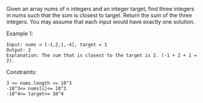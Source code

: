 Given an array nums of n integers and an integer target, find three integers in nums such that the sum is closest to target.
Return the sum of the three integers. 
You may assume that each input would have exactly one solution.

Example 1:
```
Input: nums = [-1,2,1,-4], target = 1
Output: 2
Explanation: The sum that is closest to the target is 2. (-1 + 2 + 1 = 2).
```

Constraints:

```
3 <= nums.length <= 10^3
-10^3<= nums[i]<= 10^3
-10^4<= target<= 10^4
```